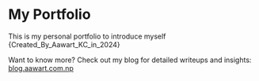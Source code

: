 # My Portfolio

This is my personal portfolio to introduce myself {Created_By_Aawart_KC_in_2024}

Want to know more? Check out my blog for detailed writeups and insights: [blog.aawart.com.np](https://blog.aawart.com.np)  


